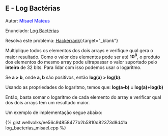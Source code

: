 ## E - Log Bactérias
<div id="log"></div>

Autor: <font color = "blue">Misael Mateus</font>

Enunciado: [Log Bactérias][pe]

Resolva este problema: [Hackerrank][hackerrank-a]{:target="_blank"}

[pe]:           https://github.com/maratonago/maratonago.github.io/raw/master/_includes/pdfs/primeira_comp_inf_ufg/E.pdf
[hackerrank-a]:	https://www.hackerrank.com/contests/ufg-contest-calouros/challenges/log-bacterias

Multiplique todos os elementos dos dois arrays e verifique qual gera o maior resultado. Como o valor dos elementos pode ser até <b>10<sup>8</sup></b>, o produto dos elementos do mesmo array pode ultrapassar o valor suportado pelo <b>inteiro</b> de 32 bits. Para lidar com isso podemos usar o logaritmo.

Se <b>a > b</b>, onde <b>a, b</b> são positivos, então <b>log(a) > log(b)</b>.

Usando as propriedades do logaritmo, temos que: <b>log(a&#8226;b) = log(a)+log(b)</b>

Então, basta somar o logaritmo de cada elemento do array e verificar qual dos dois arrays tem um resultado maior.

Um exemplo de implementação segue abaixo:

{% gist wellvolks/ee56c94858477b2b5810d82373d8d41a log_bacterias_misael.cpp %}
